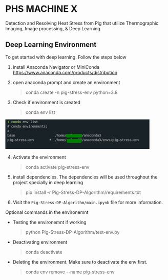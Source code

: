 # PHS MACHINE X

Detection and Resolving Heat Stress from Pig that utilize Thermographic Imaging, Image processing, & Deep Learning

## Deep Learning Environment

To get started with deep learning. Follow the steps below

1. install Anaconda Navigator or MiniConda https://www.anaconda.com/products/distribution
2. open anaconda prompt and create an environment
   > conda create -n pig-stress-env python=3.8
3. Check if environment is created

   > conda env list

  <img src='static/2022-04-26_19-36.png' width='450px' >

4. Activate the environment
   > conda activate pig-stress-env
5. install dependencies. The dependencies will be used throughout the project specially in deep learning

   > pip install -r Pig-Stress-DP-Algorithm/requirements.txt

6. Visit the `Pig-Stress-DP-Algorithm/main.ipynb` file for more information.

Optional commands in the environemnt

- Testing the environemnt if working
  > python Pig-Stress-DP-Algorithm/test-env.py
- Deactivating environment
  > conda deactivate
- Deleting the environment. Make sure to deactivate the env first.
  > conda env remove --name pig-stress-env


